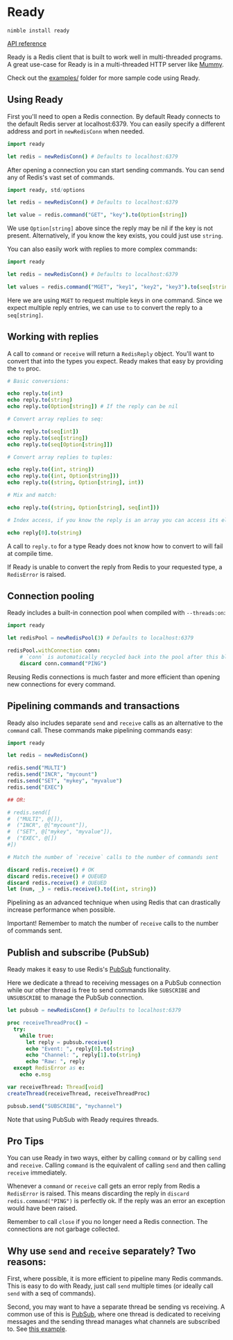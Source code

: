 # Ready

`nimble install ready`

[API reference](https://guzba.github.io/ready/)

Ready is a Redis client that is built to work well in multi-threaded programs. A great use-case for Ready is in a multi-threaded HTTP server like [Mummy](https://github.com/guzba/mummy).

Check out the [examples/](https://github.com/guzba/ready/tree/master/examples) folder for more sample code using Ready.

## Using Ready

First you'll need to open a Redis connection. By default Ready connects to the default Redis server at localhost:6379. You can easily specify a different address and port in `newRedisConn` when needed.

```nim
import ready

let redis = newRedisConn() # Defaults to localhost:6379
```

After opening a connection you can start sending commands. You can send any of Redis's vast set of commands.

```nim
import ready, std/options

let redis = newRedisConn() # Defaults to localhost:6379

let value = redis.command("GET", "key").to(Option[string])
```

We use `Option[string]` above since the reply may be nil if the key is not present. Alternatively, if you know the key exists, you could just use `string`.

You can also easily work with replies to more complex commands:

```nim
import ready

let redis = newRedisConn() # Defaults to localhost:6379

let values = redis.command("MGET", "key1", "key2", "key3").to(seq[string])
```

Here we are using `MGET` to request multiple keys in one command. Since we expect multiple reply entries, we can use `to` to convert the reply to a `seq[string]`.

## Working with replies

A call to `command` or `receive` will return a `RedisReply` object. You'll want to convert that into the types you expect. Ready makes that easy by providing the `to` proc.

```nim
# Basic conversions:

echo reply.to(int)
echo reply.to(string)
echo reply.to(Option[string]) # If the reply can be nil

# Convert array replies to seq:

echo reply.to(seq[int])
echo reply.to(seq[string])
echo reply.to(seq[Option[string]])

# Convert array replies to tuples:

echo reply.to((int, string))
echo reply.to((int, Option[string]))
echo reply.to((string, Option[string], int))

# Mix and match:

echo reply.to((string, Option[string], seq[int]))

# Index access, if you know the reply is an array you can access its elements

echo reply[0].to(string)

```

A call to `reply.to` for a type Ready does not know how to convert to will fail at compile time.

If Ready is unable to convert the reply from Redis to your requested type, a `RedisError` is raised.

## Connection pooling

Ready includes a built-in connection pool when compiled with `--threads:on`:

```nim
import ready

let redisPool = newRedisPool(3) # Defaults to localhost:6379

redisPool.withConnection conn:
    # `conn` is automatically recycled back into the pool after this block
    discard conn.command("PING")
```

Reusing Redis connections is much faster and more efficient than opening new connections for every command.

## Pipelining commands and transactions

Ready also includes separate `send` and `receive` calls as an alternative to the `command` call. These commands make pipelining commands easy:

```nim
import ready

let redis = newRedisConn()

redis.send("MULTI")
redis.send("INCR", "mycount")
redis.send("SET", "mykey", "myvalue")
redis.send("EXEC")

## OR:

# redis.send([
#  ("MULTI", @[]),
#  ("INCR", @["mycount"]),
#  ("SET", @["mykey", "myvalue"]),
#  ("EXEC", @[])
#])

# Match the number of `receive` calls to the number of commands sent

discard redis.receive() # OK
discard redis.receive() # QUEUED
discard redis.receive() # QUEUED
let (num, _) = redis.receive().to((int, string))
```

Pipelining as an advanced technique when using Redis that can drastically increase performance when possible.

Important! Remember to match the number of `receive` calls to the number of commands sent.

## Publish and subscribe (PubSub)

Ready makes it easy to use Redis's [PubSub](https://redis.io/docs/manual/pubsub/) functionality.

Here we dedicate a thread to receiving messages on a PubSub connection while our other thread is free to send commands like `SUBSCRIBE` and `UNSUBSCRIBE` to manage the PubSub connection.

```nim
let pubsub = newRedisConn() # Defaults to localhost:6379

proc receiveThreadProc() =
  try:
    while true:
      let reply = pubsub.receive()
      echo "Event: ", reply[0].to(string)
      echo "Channel: ", reply[1].to(string)
      echo "Raw: ", reply
  except RedisError as e:
    echo e.msg

var receiveThread: Thread[void]
createThread(receiveThread, receiveThreadProc)

pubsub.send("SUBSCRIBE", "mychannel")
```

Note that using PubSub with Ready requires threads.

## Pro Tips

You can use Ready in two ways, either by calling `command` or by calling `send` and `receive`. Calling `command` is the equivalent of calling `send` and then calling `receive` immediately.

Whenever a `command` or `receive` call gets an error reply from Redis a `RedisError` is raised. This means discarding the reply in `discard redis.command("PING")` is perfectly ok. If the reply was an error an exception would have been raised.

Remember to call `close` if you no longer need a Redis connection. The connections are not garbage collected.

## Why use `send` and `receive` separately? Two reasons:

First, where possible, it is more efficient to pipeline many Redis commands. This is easy to do with Ready, just call `send` multiple times (or ideally call `send` with a seq of commands).

Second, you may want to have a separate thread be sending vs receiving. A common use of this is [PubSub](https://redis.io/docs/manual/pubsub/), where one thread is dedicated to receiving messages and the sending thread manages what channels are subscribed to. See [this example](https://github.com/guzba/ready/blob/master/examples/pubsub.nim).
